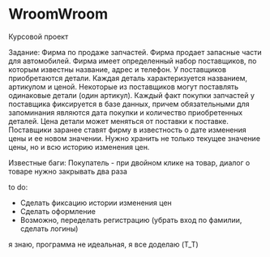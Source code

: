 # WroomWroom

Курсовой проект

Задание: Фирма по продаже запчастей. Фирма продает запасные части для автомобилей. Фирма имеет определенный набор поставщиков, по которым известны название, адрес и телефон. У поставщиков приобретаются детали. Каждая деталь характеризуется названием, артикулом и ценой. Некоторые из поставщиков могут поставлять одинаковые детали (один артикул). Каждый факт покупки запчастей у поставщика фиксируется в базе данных, причем обязательными для запоминания являются дата покупки и количество приобретенных деталей. Цена детали может меняться от поставки к поставке. Поставщики заранее ставят фирму в известность о дате изменения цены и ее новом значении. Нужно хранить не только текущее значение цены, но и всю историю изменения цен.

Известные баги: Покупатель - при двойном клике на товар, диалог о товаре нужно закрывать два раза

to do:

- Сделать фиксацию истории изменения цен
- Сделать оформление
- Возможно, переделать регистрацию (убрать вход по фамилии, сделать логины)


я знаю, программа не идеальная, я все доделаю (T_T)
